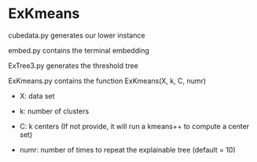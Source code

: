 # ExKmeans

cubedata.py generates our lower instance

embed.py contains the terminal embedding 

ExTree3.py generates the threshold tree

ExKmeans.py contains the function ExKmeans(X, k, C, numr)

- X: data set

- k: number of clusters

- C: k centers (If not provide, it will run a kmeans++ to compute a center set)

- numr: number of times to repeat the explainable tree (default = 10)


